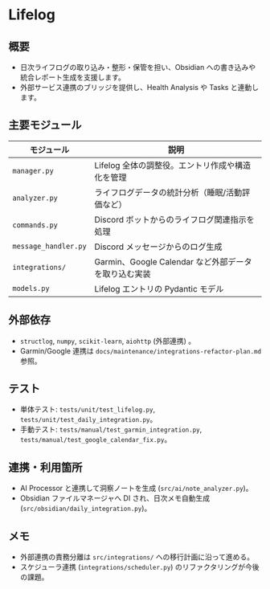 # Lifelog

## 概要
- 日次ライフログの取り込み・整形・保管を担い、Obsidian への書き込みや統合レポート生成を支援します。
- 外部サービス連携のブリッジを提供し、Health Analysis や Tasks と連動します。

## 主要モジュール
| モジュール | 説明 |
| --- | --- |
| `manager.py` | Lifelog 全体の調整役。エントリ作成や構造化を管理 |
| `analyzer.py` | ライフログデータの統計分析（睡眠/活動評価など） |
| `commands.py` | Discord ボットからのライフログ関連指示を処理 |
| `message_handler.py` | Discord メッセージからのログ生成 |
| `integrations/` | Garmin、Google Calendar など外部データを取り込む実装 |
| `models.py` | Lifelog エントリの Pydantic モデル |

## 外部依存
- `structlog`, `numpy`, `scikit-learn`, `aiohttp` (外部連携) 。
- Garmin/Google 連携は `docs/maintenance/integrations-refactor-plan.md` 参照。

## テスト
- 単体テスト: `tests/unit/test_lifelog.py`, `tests/unit/test_daily_integration.py`。
- 手動テスト: `tests/manual/test_garmin_integration.py`, `tests/manual/test_google_calendar_fix.py`。

## 連携・利用箇所
- AI Processor と連携して洞察ノートを生成 (`src/ai/note_analyzer.py`)。
- Obsidian ファイルマネージャへ DI され、日次メモ自動生成 (`src/obsidian/daily_integration.py`)。

## メモ
- 外部連携の責務分離は `src/integrations/` への移行計画に沿って進める。
- スケジューラ連携 (`integrations/scheduler.py`) のリファクタリングが今後の課題。
